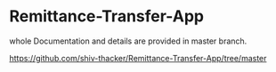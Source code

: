 # Remittance-Transfer-App

whole Documentation and details are provided in master branch.

https://github.com/shiv-thacker/Remittance-Transfer-App/tree/master

